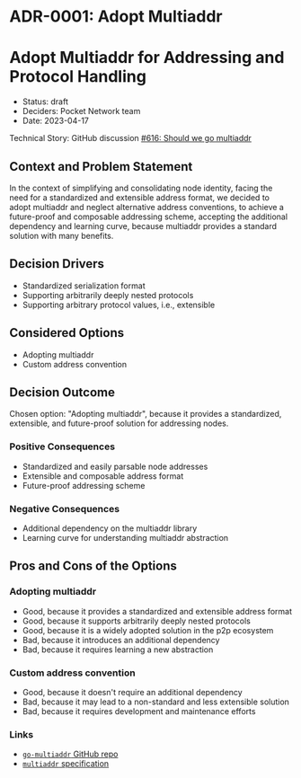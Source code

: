 # ADR-0001: Adopt Multiaddr

# Adopt Multiaddr for Addressing and Protocol Handling

* Status: draft
* Deciders: Pocket Network team
* Date: 2023-04-17

Technical Story: GitHub discussion [#616: Should we go multiaddr](https://github.com/pokt-network/pocket/discussions/616)

## Context and Problem Statement

In the context of simplifying and consolidating node identity, facing the need for a standardized and extensible address format, we decided to adopt multiaddr and neglect alternative address conventions, to achieve a future-proof and composable addressing scheme, accepting the additional dependency and learning curve, because multiaddr provides a standard solution with many benefits.

## Decision Drivers

* Standardized serialization format
* Supporting arbitrarily deeply nested protocols
* Supporting arbitrary protocol values, i.e., extensible

## Considered Options

* Adopting multiaddr
* Custom address convention

## Decision Outcome

Chosen option: "Adopting multiaddr", because it provides a standardized, extensible, and future-proof solution for addressing nodes.

### Positive Consequences

* Standardized and easily parsable node addresses
* Extensible and composable address format
* Future-proof addressing scheme

### Negative Consequences

* Additional dependency on the multiaddr library
* Learning curve for understanding multiaddr abstraction

## Pros and Cons of the Options

### Adopting multiaddr

* Good, because it provides a standardized and extensible address format
* Good, because it supports arbitrarily deeply nested protocols
* Good, because it is a widely adopted solution in the p2p ecosystem
* Bad, because it introduces an additional dependency
* Bad, because it requires learning a new abstraction

### Custom address convention

* Good, because it doesn't require an additional dependency
* Bad, because it may lead to a non-standard and less extensible solution
* Bad, because it requires development and maintenance efforts

### Links

* [`go-multiaddr` GitHub repo](https://github.com/multiformats/go-multiaddr)
* [`multiaddr` specification](https://github.com/multiformats/multiaddr)
